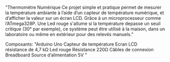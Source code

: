 "Thermomètre Numérique
Ce projet simple et pratique permet de mesurer la température ambiante à l’aide d’un capteur de température numérique, 
et d’afficher la valeur sur un écran LCD. Grâce à un microprocesseur comme l’ATmega328P.
Une Led rouge s'allume si la température depasse un seuil critique (30° par exemple),
ce système peut être utilisé à la maison, dans un laboratoire ou même en extérieur pour des relevés manuels."

Composants:
"Arduino Uno
Capteur de température 
Ecran LCD  
résistance de 4,7 kΩ
Led rouge
Résistance 220Ω
Câbles de connexion
Breadboard 
Source d’alimentation 5V "
